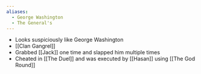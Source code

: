 ```yaml
---
aliases:
  - George Washington
  - The General's
---
```

- Looks suspiciously like George Washington
- [[Clan Gangrel]]
- Grabbed [[Jack]] one time and slapped him multiple times
- Cheated in [[The Duel]] and was executed by [[Hasan]] using [[The God Round]]